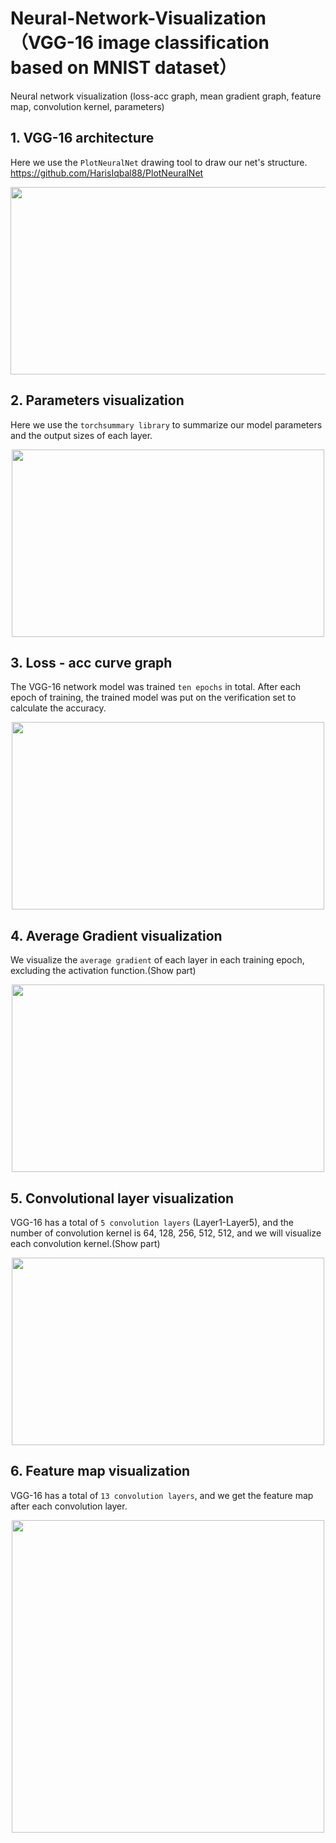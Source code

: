 # Neural-Network-Visualization（VGG-16 image classification based on MNIST dataset）
Neural network visualization (loss-acc graph, mean gradient graph, feature map, convolution kernel, parameters)
## 1. VGG-16 architecture
Here we use the `PlotNeuralNet` drawing tool to draw our net's structure.
https://github.com/HarisIqbal88/PlotNeuralNet
<div align=center>
<img src="https://github.com/haohaohao0/Neural-network-visualization/assets/152512651/ceaabd86-cb13-4ff8-9cdf-d97435c66062" width="600" height="300">
</div>  


## 2. Parameters visualization
Here we use the `torchsummary library` to summarize our model parameters and the output sizes of each layer.  
<div align=center>
<img src="https://github.com/haohaohao0/Neural-network-visualization/assets/152512651/bb3cdc4c-608d-43d3-97dd-857d9a26a3a9" width="500" height="300">
</div>  


## 3. Loss - acc curve graph
The VGG-16 network model was trained `ten epochs` in total. After each epoch of training, the trained model was put on the verification set to calculate the accuracy.
<div align=center>
<img src="https://github.com/haohaohao0/Neural-network-visualization/assets/152512651/8026da3d-079f-4516-a887-8da8c0ce02bb" width="500" height="300">
</div> 

## 4. Average Gradient visualization
We visualize the `average gradient` of each layer in each training epoch, excluding the activation function.(Show part)
<div align=center>
<img src="https://github.com/haohaohao0/Neural-network-visualization/assets/152512651/e0e798a1-1741-4a6e-901a-827e33917f8b" width="500" height="300">
</div> 

## 5. Convolutional layer visualization 
VGG-16 has a total of `5 convolution layers` (Layer1-Layer5), and the number of convolution kernel is 64, 128, 256, 512, 512, and we will visualize each convolution kernel.(Show part)
<div align=center>
<img src="https://github.com/haohaohao0/Neural-network-visualization/assets/152512651/bc02e900-2015-4c70-b5c9-47ff034ef392" width="500" height="300">
</div> 

## 6. Feature map visualization
VGG-16 has a total of `13 convolution layers`, and we get the feature map after each convolution layer.
<div align=center>
<img src="https://github.com/haohaohao0/Neural-network-visualization/assets/152512651/2253b177-c689-49a9-b561-4117a88bc488" width="500" height="500">
</div> 


